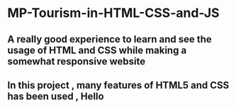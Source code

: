 # MP-Tourism-in-HTML-CSS-and-JS

## A really good experience to learn and see the usage of HTML and CSS while making a somewhat responsive website
## In this project , many features of HTML5 and CSS has been used , Hello 
